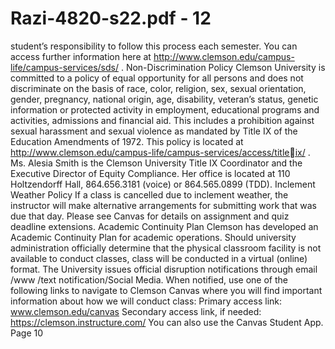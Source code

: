 # Razi-4820-s22.pdf - 12

student’s responsibility to follow this process each semester. You can access further information 
here at http://www.clemson.edu/campus-life/campus-services/sds/ . 
Non-Discrimination Policy 
Clemson University is committed to a policy of equal opportunity for all persons and does not 
discriminate on the basis of race, color, religion, sex, sexual orientation, gender, pregnancy, national 
origin, age, disability, veteran’s status, genetic information or protected activity in employment, 
educational programs and activities, admissions and financial aid. This includes a prohibition against 
sexual harassment and sexual violence as mandated by Title IX of the Education Amendments of 
1972. This policy is located at http://www.clemson.edu/campus-life/campus-services/access/titleix/ . Ms. Alesia Smith is the Clemson University Title IX Coordinator and the Executive Director of 
Equity Compliance. Her office is located at 110 Holtzendorff Hall, 864.656.3181 (voice) or 
864.565.0899 (TDD). 
Inclement Weather Policy 
If a class is cancelled due to inclement weather, the instructor will make alternative arrangements 
for submitting work that was due that day. Please see Canvas for details on assignment and quiz 
deadline extensions. 
Academic Continuity Plan 
Clemson has developed an Academic Continuity Plan for academic operations. Should university 
administration officially determine that the physical classroom facility is not available to conduct 
classes, class will be conducted in a virtual (online) format. The University issues official disruption 
notifications through email /www /text notification/Social Media. 
When notified, use one of the following links to navigate to Clemson Canvas where you will find 
important information about how we will conduct class: 
Primary access link: www.clemson.edu/canvas 
Secondary access link, if needed: https://clemson.instructure.com/ 
You can also use the Canvas Student App. Page 10
